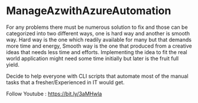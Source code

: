 # ManageAzwithAzureAutomation
For any problems there must be numerous solution to fix and those can be categorized into two different ways, one is hard way and another is smooth way. Hard way is the one which readily available for many but that demands more time and energy, Smooth way is the one that produced from a creative ideas that needs less time and efforts. Implementing the idea to fit the real world application might need some time initially but later is the fruit full yield.

Decide to help everyone with CLI scripts that automate most of the manual tasks that a fresher/Experienced in IT would get. 

Follow
Youtube : https://bit.ly/3aMHwla

